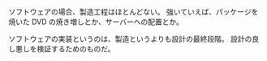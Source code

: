 ソフトウェアの場合、製造工程はほとんどない。
強いていえば、パッケージを焼いた DVD の焼き増しとか、サーバーへの配置とか。

ソフトウェアの実装というのは、製造というよりも設計の最終段階。
設計の良し悪しを検証するためのものだ。
